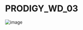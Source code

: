 ﻿# PRODIGY_WD_03
![image](https://github.com/atharvarakshak/PRODIGY_WD_03/assets/115388098/0d261c8d-4bc4-4fe3-a801-e66ae8b8f3df)
